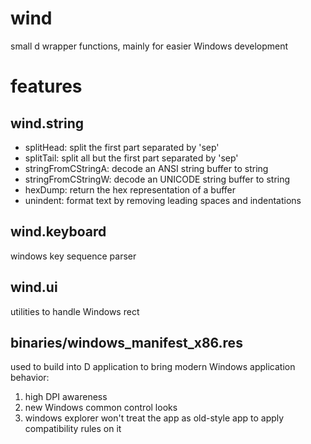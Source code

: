 # wind
small d wrapper functions, mainly for easier Windows development

# features
## wind.string
- splitHead: split the first part separated by 'sep'
- splitTail: split all but the first part separated by 'sep'
- stringFromCStringA: decode an ANSI string buffer to string
- stringFromCStringW: decode an UNICODE string buffer to string
- hexDump: return the hex representation of a buffer
- unindent: format text by removing leading spaces and indentations
## wind.keyboard
windows key sequence parser
## wind.ui
utilities to handle Windows rect
## binaries/windows_manifest_x86.res
used to build into D application to bring modern Windows application behavior:
1. high DPI awareness
2. new Windows common control looks
3. windows explorer won't treat the app as old-style app to apply compatibility rules on it
